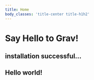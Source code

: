 ```yaml
---
title: Home
body_classes: 'title-center title-h1h2'
---
```


# Say Hello to Grav!
## installation successful...

## Hello world!
